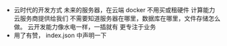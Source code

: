 <!-- # 云开发 quickstart

这是云开发的快速启动指引，其中演示了如何上手使用云开发的三大基础能力：

- 数据库：一个既可在小程序前端操作，也能在云函数中读写的 JSON 文档型数据库
- 文件存储：在小程序前端直接上传/下载云端文件，在云开发控制台可视化管理
- 云函数：在云端运行的代码，微信私有协议天然鉴权，开发者只需编写业务逻辑代码

## 参考文档

- [云开发文档](https://developers.weixin.qq.com/miniprogram/dev/wxcloud/basis/getting-started.html)
 -->
- 云时代的开发方式
    未来的服务器，在云端 docker 不用买或租硬件
    计算能力 云服务商提供给我们 不需要知道服务器在哪里，数据库在哪里，文件存储怎么做。
    云开发能力像水电一样，一插就有 更专注于业务
- 用了有赞，
    index.json 中声明一下